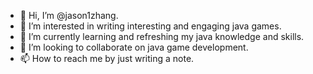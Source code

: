 - 👋 Hi, I’m @jason1zhang.
- 👀 I’m interested in writing interesting and engaging java games.
- 🌱 I’m currently learning and refreshing my java knowledge and skills.
- 💞️ I’m looking to collaborate on java game development.
- 📫 How to reach me by just writing a note.

<!---
jason1zhang/jason1zhang is a ✨ special ✨ repository because its `README.md` (this file) appears on your GitHub profile.
You can click the Preview link to take a look at your changes.
--->
